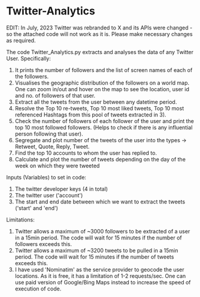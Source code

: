 # Twitter-Analytics

EDIT: In July, 2023 Twitter was rebranded to X and its APIs were changed - so the attached code will not work as it is. Please make necessary changes as required.

The code Twitter_Analytics.py extracts and analyses the data of any Twitter User. Specifically:
1) It prints the number of followers and the list of screen names of each of the followers.
2) Visualises the geographic distribution of the followers on a world map. One can zoom in/out and hover on the map to see the location, user id and no. of followers of that user.
3) Extract all the tweets from the user between any datetime period.
4) Resolve the Top 10 re-tweets, Top 10 most liked tweets, Top 10 most referenced Hashtags from this pool of tweets extracted in 3).
5) Check the number of followers of each follower of the user and print the top 10 most followed followers. (Helps to check if there is any influential person following that user).
6) Segregate and plot number of the tweets of the user into the types -> Retweet, Quote, Reply, Tweet.
7) Find the top 10 accounts to whom the user has replied to.
8) Calculate and plot the number of tweets depending on the day of the week on which they were tweeted

Inputs (Variables) to set in code:
1) The twitter developer keys (4 in total)
2) The twitter user ('account')
3) The start and end date between which we want to extract the tweets ('start' and 'end')


Limitations:
1) Twitter allows a maximum of ~3000 followers to be extracted of a user in a 15min period. The code will wait for 15 minutes if the number of followers exceeds this.
2) Twitter allows a maximum of ~3200 tweets to be pulled in a 15min period. The code will wait for 15 minutes if the number of tweets exceeds this. 
3) I have used 'Nominatim' as the service provider to geocode the user locations. As it is free, it has a limitation of 1-2 requests/sec. One can use paid version of Google/Bing Maps instead to increase the speed of execution of code.
